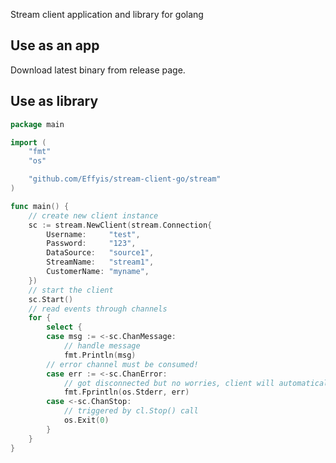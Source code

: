 Stream client application and library for golang

## Use as an app
Download latest binary from release page.

## Use as library
```go
package main

import (
	"fmt"
	"os"

	"github.com/Effyis/stream-client-go/stream"
)

func main() {
    // create new client instance
	sc := stream.NewClient(stream.Connection{
		Username:     "test",
		Password:     "123",
		DataSource:   "source1",
		StreamName:   "stream1",
		CustomerName: "myname",
    })
    // start the client
    sc.Start()
    // read events through channels
	for {
		select {
		case msg := <-sc.ChanMessage:
			// handle message
            fmt.Println(msg)
        // error channel must be consumed!
		case err := <-sc.ChanError:
			// got disconnected but no worries, client will automatically reconnect
			fmt.Fprintln(os.Stderr, err)
		case <-sc.ChanStop:
			// triggered by cl.Stop() call
			os.Exit(0)
		}
	}
}
```
